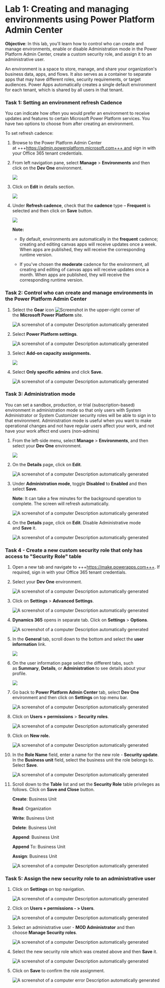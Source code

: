 # **Lab 1: Creating and managing environments using Power Platform Admin Center**

**Objective**: In this lab, you'll learn how to control who can create and manage environments, enable or disable Administration mode in the Power Platform Admin Center, create a custom security role, and assign it to an administrative user.

An environment is a space to store, manage, and share your
organization's business data, apps, and flows. It also serves as a
container to separate apps that may have different roles, security
requirements, or target audiences. Power Apps automatically creates a
single default environment for each tenant, which is shared by all users
in that tenant.

### **Task 1: Setting an environment refresh Cadence**

You can indicate how often you would prefer an environment to receive
updates and features to certain Microsoft Power Platform services. You
have two options to choose from after creating an environment.

To set refresh cadence:

1.  Browse to the Power Platform Admin Center
    at +++https://admin.powerplatform.microsoft.com+++ and
    sign in with your Office 365 tenant credentials. 

3.  From left navigation pane, select **Manage** > **Environments** and
    then click on the **Dev One** environment.

     ![](./media/image1.png)

4.  Click on **Edit** in details section.

     ![](./media/image2.png)

5.  Under **Refresh cadence**, check that the **cadence** type –
    **Frequent** is selected and then click on **Save** button.

     ![](./media/image3.png)

     **Note:**
    
    - By default, environments are automatically in
      the **frequent** cadence; creating and editing canvas apps will
      receive updates once a week. When apps are published, they will
      receive the corresponding runtime version.
    
    - If you've chosen the **moderate** cadence for the environment, all
      creating and editing of canvas apps will receive updates once a month.
      When apps are published, they will receive the corresponding runtime
      version.

### **Task 2: Control who can create and manage environments in the Power Platform Admin Center**

1.  Select the **Gear** icon ![Screenshot](./media/image4.png) in the
    upper-right corner of the **Microsoft Power Platform** site.

     ![A screenshot of a computer Description automatically generated](./media/image5.png)

2.  Select **Power Platform settings**.

     ![A screenshot of a computer Description automatically generated](./media/image6.png)

3.  Select **Add-on capacity assignments.** 

     ![](./media/image7.png)

4.  Select **Only specific admins** and click **Save.**

     ![A screenshot of a computer Description automatically generated](./media/image8.png)

### **Task 3: Administration mode**

You can set a sandbox, production, or trial (subscription-based)
environment in administration mode so that only users with System
Administrator or System Customizer security roles will be able to sign
in to that environment. Administration mode is useful when you want to
make operational changes and not have regular users affect your work,
and not have your work affect end users (non-admins)

1.  From the left-side menu, select **Manage** > **Environments**, and
    then select your **Dev One** environment.

     ![](./media/image1.png)

2.  On the **Details** page, click on **Edit**.

     ![A screenshot of a computer Description automatically generated](./media/image2.png)

3.  Under **Administration mode**, toggle **Disabled** to **Enabled**
    and then select **Save**.

    **Note**: It can take a few minutes for the background operation to complete. The screen will refresh automatically. 

     ![A screenshot of a computer Description automatically generated](./media/image9.png)

5.  On the **Details** page, click on **Edit**. Disable Administrative
    mode and **Save** it.

     ![A screenshot of a computer Description automatically generated](./media/image10.png)

### **Task 4 - Create a new custom security role that only has access to "Security Role" table**

1.  Open a new tab and navigate
    to +++https://make.powerapps.com+++. If
    required, sign in with your Office 365 tenant credentials.

2.  Select your **Dev One** environment.

     ![A screenshot of a computer Description automatically generated](./media/image11.png)

3.  Click on **Settings** > **Advanced
    Settings**.

     ![A screenshot of a computer Description automatically generated](./media/image12.png)

4.  **Dynamics 365** opens in separate tab. Click on **Settings** >
    **Options**.

     ![A screenshot of a computer Description automatically generated](./media/image13.png)

5.  In the **General** tab, scroll down to the bottom and select
    the **user information** link.

     ![](./media/image14.png)

6.  On the user information page select the different tabs, such
    as **Summary**, **Details**, or **Administration** to see details
    about your profile.

     ![](./media/image15.png)

7.  Go back to **Power Platform Admin Center** tab, select **Dev One**
    environment and then click on **Settings** on top menu bar.

     ![A screenshot of a computer Description automatically generated](./media/image16.png)

8.  Click on **Users + permissions** > **Security roles**.

     ![A screenshot of a computer Description automatically generated](./media/image17.png)

9.  Click on **New role.**

     ![A screenshot of a computer Description automatically generated](./media/image18.png)

10. In the **Role Name** field, enter a name for the new role -
    **Security update**. In the **Business unit** field, select the
    business unit the role belongs to. Select **Save**.

    ![A screenshot of a computer Description automatically generated](./media/image19.png)

11. Scroll down to the **Table** list and set the **Security
    Role** table privileges as follows. Click on **Save and
    Close** button.

    **Create**: Business Unit
    
    **Read**: Organization
    
    **Write**:	Business Unit
    
    **Delete**: Business Unit
    
    **Append**: Business Unit
    
    **Append** To: Business Unit
    
    **Assign**: Business Unit

     ![A screenshot of a computer Description automatically generated](./media/image20.png)

### **Task 5: Assign the new security role to an administrative user**

1.  Click on **Settings** on top navigation.

     ![A screenshot of a computer Description automatically generated](./media/image21.png)

2.  Click on **Users + permissions - > Users**.

     ![A screenshot of a computer Description automatically generated](./media/image22.png)

3.  Select an administrative user - **MOD Administrator** and then
    choose **Manage Security roles**.

     ![A screenshot of a computer Description automatically generated](./media/image23.png)

4.  Select the new security role which was created above and
    then **Save** it.

     ![A screenshot of a computer Description automatically generated](./media/image24.png)

5.  Click on **Save** to confirm the role assignment.

     ![A screenshot of a computer error Description automatically generated](./media/image25.png)

